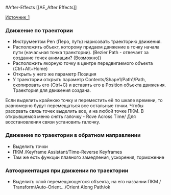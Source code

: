 #After-Effects 
[[AE_After Effects]]

 [Источник_1](https://www.youtube.com/watch?v=n32JMHR4tyk&t=67s)
### Движение по траектории
- Инструментом Pen (Перо, путь) нарисовать траекторию движения.
- Расположить объект, которому придаем движение в точку начала пути (начальная точка траектории). (Bezier Path - отвечает за создание точек анимации? (Возможно))
- Расположить якорную точку в центре передвигаемого объекта (Ctrl+Alt+Home)
- Открыть у него же параметр Позиция
- У траектории открыть параметр Contents/Shape1/Path1/Path, скопировать его (Ctrl+C) и вставить его в Position объекта движения.
Траектория для движения создана.

Если выделить крайнюю точку и переместить её по шкале времени, то равномерно будут перемещаться все остальные точки.
Чтобы разорвать связь точек выделить все, и на любой точке ПКМ. В открывшемся меню снять галочку - Rove Across Time/
Для восстановления связи установить галочку.

### Движение по траектории в обратном направлении
- Выделить точки
- ПКМ /Keyframe Assistant/Time-Reverse Keyframes
- Там же есть функции плавного замедления, ускорения, торможение

### Автоориентация при движении по траектории
- Выделить слой перемещающегося объекта, на его названии ПКМ / Transform/Auto-Orient.../Orient Along Path/ok